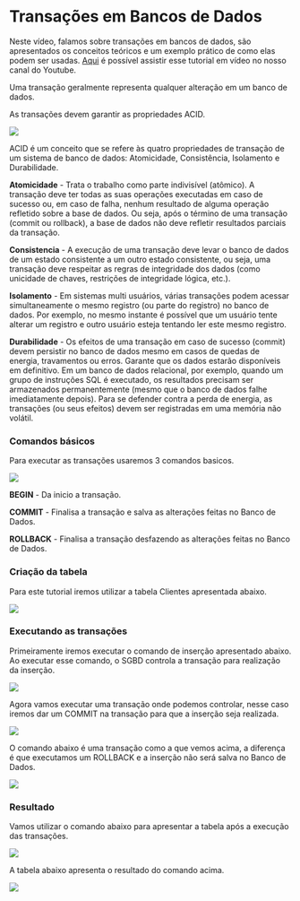 # Transações em Bancos de Dados

Neste vídeo, falamos sobre transações em bancos de dados, são apresentados os conceitos teóricos e um exemplo prático de como elas podem ser usadas. [Aqui](https://youtu.be/4gP4fVUhQ0o) é possível assistir esse tutorial em vídeo no nosso canal do Youtube.

Uma transação geralmente representa qualquer alteração em um banco de dados.

As transações devem garantir as propriedades ACID.

![](https://github.com/ciencia-de-dados-pratica/GEAM-basico/blob/master/2020/Bruno-Transa%C3%A7%C3%B5es/Imagens/Imagem08.png)

ACID é um conceito que se refere às quatro propriedades de transação de um sistema de banco de dados: Atomicidade, Consistência, Isolamento e Durabilidade.

**Atomicidade** - Trata o trabalho como parte indivisível (atômico). A transação deve ter todas as suas operações executadas em caso de sucesso ou, em caso de falha, nenhum resultado de alguma operação refletido sobre a base de dados. Ou seja, após o término de uma transação (commit ou rollback), a base de dados não deve refletir resultados parciais da transação.

**Consistencia** - A execução de uma transação deve levar o banco de dados de um estado consistente a um outro estado consistente, ou seja, uma transação deve respeitar as regras de integridade dos dados (como unicidade de chaves, restrições de integridade lógica, etc.). 

**Isolamento** - Em sistemas multi usuários, várias transações podem acessar simultaneamente o mesmo registro (ou parte do registro) no banco de dados. Por exemplo, no mesmo instante é possível que um usuário tente alterar um registro e outro usuário esteja tentando ler este mesmo registro. 

**Durabilidade** - Os efeitos de uma transação em caso de sucesso (commit) devem persistir no banco de dados mesmo em casos de quedas de energia, travamentos ou erros. Garante que os dados estarão disponíveis em definitivo. Em um banco de dados relacional, por exemplo, quando um grupo de instruções SQL é executado, os resultados precisam ser armazenados permanentemente (mesmo que o banco de dados falhe imediatamente depois). Para se defender contra a perda de energia, as transações (ou seus efeitos) devem ser registradas em uma memória não volátil.

### Comandos básicos

Para executar as transações usaremos 3 comandos basicos.

![](https://github.com/ciencia-de-dados-pratica/GEAM-basico/blob/master/2020/Bruno-Transa%C3%A7%C3%B5es/Imagens/Imagem01.png)

**BEGIN** - Da inicio a transação.

**COMMIT** - Finalisa a transação e salva as alterações feitas no Banco de Dados.

**ROLLBACK** - Finalisa a transação desfazendo as alterações feitas no Banco de Dados.

### Criação da tabela

Para este tutorial iremos utilizar a tabela Clientes apresentada abaixo.

![](https://github.com/ciencia-de-dados-pratica/GEAM-basico/blob/master/2020/Bruno-Transa%C3%A7%C3%B5es/Imagens/Imagem02.png)

### Executando as transações

Primeiramente iremos executar o comando de inserção apresentado abaixo. Ao executar esse comando, o SGBD controla a transação para realização da inserção.

![](https://github.com/ciencia-de-dados-pratica/GEAM-basico/blob/master/2020/Bruno-Transa%C3%A7%C3%B5es/Imagens/Imagem03.png)

Agora vamos executar uma transação onde podemos controlar, nesse caso iremos dar um COMMIT na transação para que a inserção seja realizada.

![](https://github.com/ciencia-de-dados-pratica/GEAM-basico/blob/master/2020/Bruno-Transa%C3%A7%C3%B5es/Imagens/Imagem04.png)

O comando abaixo é uma transação como a que vemos acima, a diferença é que executamos um ROLLBACK e a inserção não será salva no Banco de Dados.

![](https://github.com/ciencia-de-dados-pratica/GEAM-basico/blob/master/2020/Bruno-Transa%C3%A7%C3%B5es/Imagens/Imagem05.png)

### Resultado

Vamos utilizar o comando abaixo para apresentar a tabela após a execução das transações.

![](https://github.com/ciencia-de-dados-pratica/GEAM-basico/blob/master/2020/Bruno-Transa%C3%A7%C3%B5es/Imagens/Imagem06.png)

A tabela abaixo apresenta o resultado do comando acima.

![](https://github.com/ciencia-de-dados-pratica/GEAM-basico/blob/master/2020/Bruno-Transa%C3%A7%C3%B5es/Imagens/Imagem07.png)
